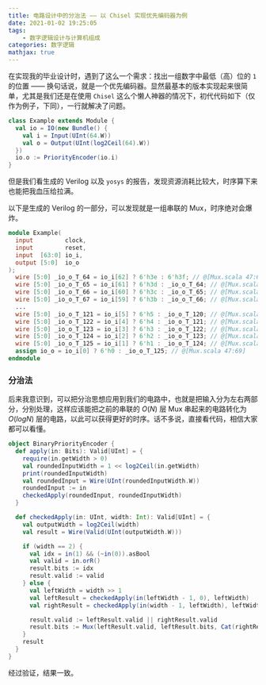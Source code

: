 ```yaml
---
title: 电路设计中的分治法 —— 以 Chisel 实现优先编码器为例
date: 2021-01-02 19:25:05
tags:
    - 数字逻辑设计与计算机组成
categories: 数字逻辑
mathjax: true
---
```


在实现我的毕业设计时，遇到了这么一个需求：找出一组数字中最低（高）位的 `1` 的位置 —— 换句话说，就是一个优先编码器。显然最基本的版本实现起来很简单，尤其是我们还是在使用 `Chisel` 这么个懒人神器的情况下，初代代码如下（仅作为例子，下同），一行就解决了问题。

```scala
class Example extends Module {
  val io = IO(new Bundle() {
    val i = Input(UInt(64.W))
    val o = Output(UInt(log2Ceil(64).W))
  })
  io.o := PriorityEncoder(io.i)
}
```

但是我们看生成的 Verilog 以及 `yosys` 的报告，发现资源消耗比较大，时序算下来也能把我血压给拉满。

以下是生成的 Verilog 的一部分，可以发现就是一组串联的 Mux，时序绝对会爆炸。

```verilog
module Example(
  input         clock,
  input         reset,
  input  [63:0] io_i,
  output [5:0]  io_o
);
  wire [5:0] _io_o_T_64 = io_i[62] ? 6'h3e : 6'h3f; // @[Mux.scala 47:69]
  wire [5:0] _io_o_T_65 = io_i[61] ? 6'h3d : _io_o_T_64; // @[Mux.scala 47:69]
  wire [5:0] _io_o_T_66 = io_i[60] ? 6'h3c : _io_o_T_65; // @[Mux.scala 47:69]
  wire [5:0] _io_o_T_67 = io_i[59] ? 6'h3b : _io_o_T_66; // @[Mux.scala 47:69]
  ...
  wire [5:0] _io_o_T_121 = io_i[5] ? 6'h5 : _io_o_T_120; // @[Mux.scala 47:69]
  wire [5:0] _io_o_T_122 = io_i[4] ? 6'h4 : _io_o_T_121; // @[Mux.scala 47:69]
  wire [5:0] _io_o_T_123 = io_i[3] ? 6'h3 : _io_o_T_122; // @[Mux.scala 47:69]
  wire [5:0] _io_o_T_124 = io_i[2] ? 6'h2 : _io_o_T_123; // @[Mux.scala 47:69]
  wire [5:0] _io_o_T_125 = io_i[1] ? 6'h1 : _io_o_T_124; // @[Mux.scala 47:69]
  assign io_o = io_i[0] ? 6'h0 : _io_o_T_125; // @[Mux.scala 47:69]
endmodule
```

### 分治法

后来我意识到，可以把分治思想应用到我们的电路中，也就是把输入分为左右两部分，分别处理，这样应该能把之前的串联的 $O(N)$ 层 Mux 串起来的电路转化为 $O(log N)$ 层的电路，以此可以获得更好的时序。话不多说，直接看代码，相信大家都可以看懂。

```scala
object BinaryPriorityEncoder {
  def apply(in: Bits): Valid[UInt] = {
    require(in.getWidth > 0)
    val roundedInputWidth = 1 << log2Ceil(in.getWidth)
    print(roundedInputWidth)
    val roundedInput = Wire(UInt(roundedInputWidth.W))
    roundedInput := in
    checkedApply(roundedInput, roundedInputWidth)
  }

  def checkedApply(in: UInt, width: Int): Valid[UInt] = {
    val outputWidth = log2Ceil(width)
    val result = Wire(Valid(UInt(outputWidth.W)))

    if (width == 2) {
      val idx = in(1) && (~in(0)).asBool
      val valid = in.orR()
      result.bits := idx
      result.valid := valid
    } else {
      val leftWidth = width >> 1
      val leftResult = checkedApply(in(leftWidth - 1, 0), leftWidth)
      val rightResult = checkedApply(in(width - 1, leftWidth), leftWidth)

      result.valid := leftResult.valid || rightResult.valid
      result.bits := Mux(leftResult.valid, leftResult.bits, Cat(rightResult.valid, rightResult.bits))
    }
    result
  }
}
```

经过验证，结果一致。